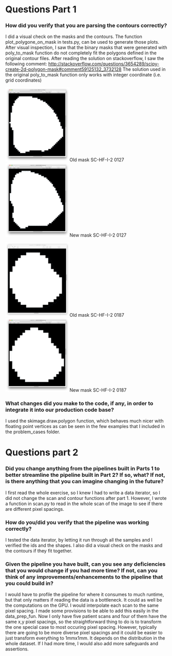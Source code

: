 # Questions Part 1
### How did you verify that you are parsing the contours correctly?
I did a visual check on the masks and the contours.
The function plot_polygone_on_mask in tests.py, can be used to generate those plots.
After visual inspection, I saw that the binary masks that were generated with poly_to_mask function do not completely fit the polygons defined in the original contour files.
After reading the solution on stackoverflow, I saw the following comment:
http://stackoverflow.com/questions/3654289/scipy-create-2d-polygon-mask#comment59125132_3732128
The solution used in the original poly_to_mask function only works with integer coordinate (i.e. grid coordinates)



<img src="problem_cases/closeup_pm_SC-HF-I-2_SCD0000201_127_old.jpg?raw=true" width="200">Old mask SC-HF-I-2 0127</img> <img src="problem_cases/closeup_pm_SC-HF-I-2_SCD0000201_127_new.jpg?raw=true" width="200">New mask SC-HF-I-2 0127</img>

<img src="problem_cases/closeup_pm_SC-HF-I-2_SCD0000201_187_old.jpg?raw=true" width="200">Old mask SC-HF-I-2 0187</img> <img src="problem_cases/closeup_pm_SC-HF-I-2_SCD0000201_187_new.jpg?raw=true" width="200">New mask SC-HF-I-2 0187</img>


### What changes did you make to the code, if any, in order to integrate it into our production code base? 
I used the skimage.draw.polygon function, which behaves much nicer with floating point vertices as can be seen in the few examples that I included in the problem_cases folder.



# Questions part 2
### Did you change anything from the pipelines built in Parts 1 to better streamline the pipeline built in Part 2? If so, what? If not, is there anything that you can imagine changing in the future?
I first read the whole exercise, so I knew I had to write a data iterator, so I did not change the scan and contour functions after part 1.
However, I wrote a function in scan.py to read in the whole scan of the image to see if there are different pixel spacings. 

### How do you/did you verify that the pipeline was working correctly?
I tested the data iterator, by letting it run through all the samples and I verified the ids and the shapes.
I also did a visual check on the masks and the contours if they fit together.

### Given the pipeline you have built, can you see any deficiencies that you would change if you had more time? If not, can you think of any improvements/enhancements to the pipeline that you could build in?
I would have to profile the pipeline for where it consumes to much runtime, but that only matters if reading the data is a bottleneck. It could as well be the computations on the GPU.
I would interpolate each scan to the same pixel spacing. I made some provisions to be able to add this easily in the data_prep_fun. Now I only have five patient scans and four of them have the same x,y pixel spacings, so the straightforward thing to do is to transform the one special case to most occuring pixel spacing. However, typically there are going to be more diverse pixel spacings and it could be easier to just transform everything to 1mmx1mm. It depends on the distribution in the whole dataset.
If I had more time, I would also add more safeguards and assertions.
